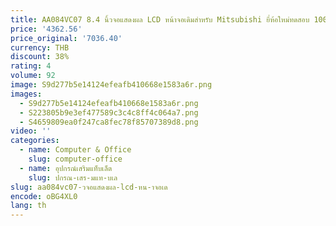 ```yaml
---
title: AA084VC07 8.4 นิ้วจอแสดงผล LCD หน้าจอเดิมสําหรับ Mitsubishi ยี่ห้อใหม่ทดสอบ 100%
price: '4362.56'
price_original: '7036.40'
currency: THB
discount: 38%
rating: 4
volume: 92
image: S9d277b5e14124efeafb410668e1583a6r.png
images:
  - S9d277b5e14124efeafb410668e1583a6r.png
  - S223805b9e3ef477589c3c4c8ff4c064a7.png
  - S4659809ea0f247ca8fec78f85707389d8.png
video: ''
categories:
  - name: Computer & Office
    slug: computer-office
  - name: อุปกรณ์เสริมแท็บเล็ต
    slug: ปกรณ-เสร-มแท-บเล
slug: aa084vc07-วจอแสดงผล-lcd-หน-าจอเด
encode: oBG4XL0
lang: th
---
```

  